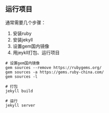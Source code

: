 ## 运行项目

通常需要几个步骤：

1. 安装ruby
2. 安装jekyll
3. 设置gem国内镜像
4. 用jeykll打包、运行项目

```
# 设置gem国内镜像
gem sources --remove https://rubygems.org/
gem sources -a https://gems.ruby-china.com/
gem sources -l
```

```
# 打包
jekyll build

# 运行
jekyll server
```
